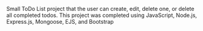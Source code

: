 Small ToDo List project that the user can create, edit, delete one, or delete all completed todos.
This project was completed using JavaScript, Node.js, Express.js, Mongoose, EJS, and Bootstrap
